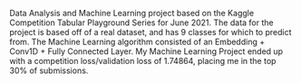 Data Analysis and Machine Learning project based on the Kaggle Competition Tabular Playground Series for June 2021. The data for the project is based off of a real dataset,
and has 9 classes for which to predict from. The Machine Learning algorithm consisted of an Embedding + Conv1D + Fully Connected Layer. My Machine Learning Project ended up with a competition loss/validation loss of 1.74864, placing me in the top 30% of submissions. 
